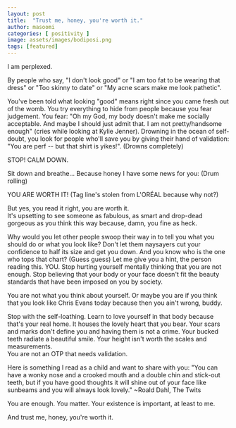 ```yaml
---
layout: post
title:  "Trust me, honey, you're worth it."
author: masoomi
categories: [ positivity ]
image: assets/images/bodiposi.png
tags: [featured]
---
```


I am perplexed.

By people who say, "I don't look good" or "I am too fat to be wearing that dress" or "Too skinny to date" or "My acne scars make me look pathetic". 

You've been told what looking "good" means right since you came fresh out of the womb. You try everything to hide from people because you fear judgement. You fear: "Oh my God, my body doesn't make me socially acceptable. And maybe I should just admit that. I am not pretty/handsome enough" (cries while looking at Kylie Jenner). Drowning in the ocean of self-doubt, you look for people who'll save you by giving their hand of validation: "You are perf -- but that shirt is yikes!". (Drowns completely) 

STOP! CALM DOWN.

Sit down and breathe...
Because honey I have some news for you:
(Drum rolling)

YOU ARE WORTH IT!
 (Tag line's stolen from L'ORÉAL because why not?)

But yes, you read it right, you are worth it.  
It's upsetting to see someone as fabulous, as smart and drop-dead gorgeous as you think this way because, damn, you fine as heck. 

Why would you let other people swoop their way in to tell you what you should do or what you look like? Don't let them naysayers cut your confidence to half its size and get you down. And you know who is the one who tops that chart? (Guess guess) Let me give you a hint, the person reading this. YOU. Stop hurting yourself mentally thinking that you are not enough. Stop believing that your body or your face doesn't fit the beauty standards that have been imposed on you by society. 

You are not what you think about yourself. Or maybe you are if you think that you look like Chris Evans today because then you ain't wrong, buddy. 

Stop with the self-loathing. Learn to love yourself in that body because that's your real home. It houses the lovely heart that you bear. Your scars and marks don't define you and having them is not a crime. Your bucked teeth radiate a beautiful smile. Your height isn't worth the scales and measurements.  
You are not an OTP that needs validation. 

Here is something I read as a child and want to share with you:
"You can have a wonky nose and a crooked mouth and a double chin and stick-out teeth, but if you have good thoughts it will shine out of your face like sunbeams and you will always look lovely."
~Roald Dahl, The Twits

You are enough. You matter. Your existence is important, at least to me.

And trust me, honey, you're worth it.